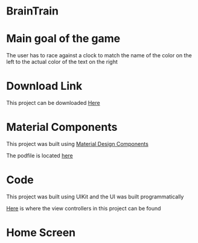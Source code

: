 # BrainTrain
# Main goal of the game
The user has to race against a clock to match the name of the color on the left to the actual color of the text on the right 

# Download Link
This project can be downloaded [Here](https://github.com/nickKearns/BrainTrain/archive/master.zip) 

# Material Components
This project was built using [Material Design Components](https://material.io/develop/ios)

The podfile is located [here](https://github.com/nickKearns/BrainTrain/blob/master/Podfile)

# Code
This project was built using UIKit and the UI was built programmatically

[Here](https://github.com/nickKearns/BrainTrain/tree/master/ColorTrain/Controllers) is where the view controllers in this project can be found

# Home Screen

